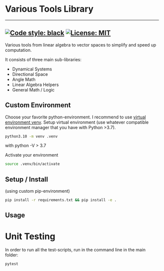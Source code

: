 # Various Tools Library
---
[![Code style: black](https://img.shields.io/badge/code%20style-black-000000.svg)](https://github.com/ambv/black)
[![License: MIT](https://img.shields.io/badge/License-MIT-yellow.svg)](https://opensource.org/licenses/MIT)
---

Various tools from linear algebra to vector spaces to simplify and speed up computation.

It consists of three main sub-libraries:
- Dynamical Systems
- Directional Space
- Angle Math
- Linear Algebra Helpers
- General Math / Logic

## Custom Environment
Choose your favorite python-environment. I recommend to use [virtual environment venv](https://docs.python.org/3/library/venv.html).
Setup virtual environment (use whatever compatible environment manager that you have with Python >3.7).

``` bash
python3.10 -m venv .venv
```
with python -V > 3.7

Activate your environment
``` sh
source .venv/bin/activate
```


## Setup / Install
(using custom pip-environment)
``` bash
pip install -r requirements.txt && pip install -e .
```

## Usage


# Unit Testing
In order to run all the test-scripts, run in the command line in the main folder:
``` bash
pytest
```

